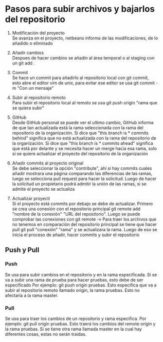 # Pasos para subir archivos y bajarlos del repositorio

1. Modificación del proyecto <br>
Se avanza en el proyecto, netbeans informa de las modificaciones, de lo añadido o eliminado

2. Añadir cambios <br>
Despues de hacer cambios se añadin al área temporal o al staging con un git add . 

3. Commit <br>
Se hace un commit para añadirlo al repositorio local con git commit, esto abre el editor vim de unix,
para evitar ese editor se usa git commit -m "Con un mensaje"

4. Subir al repositorio remoto <br>
Para subir el repositorio local al remoto se usa git push origin "rama que se quiera subir"

5. GitHub <br>
Desde GitHub personal se puede ver el ultimo cambio, GitHub informa de que tan actualizada está la rama seleccionada
con la rama del repositorio de la organización. Si dice que "this branch is * commits behind" significa que no está actualizada
con la rama del repositorio de la organización. Si dice que "this branch is * commits ahead" significa que está por delante y se necesita
hacer un merge hacia esa rama, solo si se quiere actualizar el proyecto del repositorio de la organización

6. Añadir commits al proyecto original <br>
Se debe seleccionar la opción "contribute", ahí si hay commits cuales añadir mostrara una página comparando las diferencias
de las ramas, luego se selecciona pull request para hacer la solicitud. Luego de hacer la solicitud un propietario podrá admitir la unión
de las ramas, si se admite el proyecto se actualiza

7. Actualizar proyecti <br>
Si el proyecto está commits por debajo se debe de actualizar. Primero se crea una conexión con el repositorio principal
git remote add "nombre de la conexión" "URL del repositorio". Luego se puede comprobar las conexiones con git remote -v
Para traer los archivos que no tenemos en comparación del repositorio principal se tiene que hacer pull
git pull "conexión" "rama" y se actualizara la rama. Luego de eso se inicia el proceso de añadir, hacer commits y subir el repositorio

## Push y Pull

### Push

Se usa para subir cambios en el repositorio y en la rama especificada. Si se va a subir una rama de prueba para hacer pruebas, esto debe de ser especificado
Por ejemplo: git push origin pruebas. Esto especifica que va a subir al repositorio remoto llamado origin, la rama pruebas.
Esto no afectaría a la rama master.

### Pull
Se usa para traer los cambios de un repositorio y rama especifica. 
Por ejemplo: git pull origin pruebas. Esto traerá los cambios del remote origin y la rama pruebas.
Si se tiene otra rama llamada master en la cual hay diferentes cosas, estas no serán traidas.